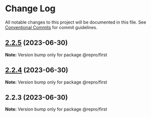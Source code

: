 # Change Log

All notable changes to this project will be documented in this file.
See [Conventional Commits](https://conventionalcommits.org) for commit guidelines.

## [2.2.5](https://github.com/markoftw/repro/compare/@repro/first@2.2.4...@repro/first@2.2.5) (2023-06-30)

**Note:** Version bump only for package @repro/first





## [2.2.4](https://github.com/markoftw/repro/compare/@repro/first@2.2.3...@repro/first@2.2.4) (2023-06-30)

**Note:** Version bump only for package @repro/first





## 2.2.3 (2023-06-30)

**Note:** Version bump only for package @repro/first
